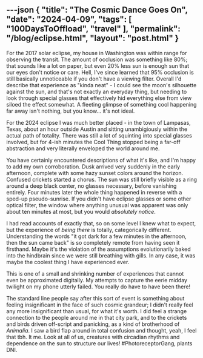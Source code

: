 ---json
{
    "title": "The Cosmic Dance Goes On",
    "date": "2024-04-09",
    "tags": [
        "100DaysToOffload",
        "travel"
    ],
    "permalink": "/blog/eclipse.html",
    "layout": "post.html"
}
---


For the 2017 solar eclipse, my house in Washington was within range for observing the transit. The amount of occlusion was something like 80%; that sounds like a lot on paper, but even 20% less sun is enough sun that our eyes don't notice or care. Hell, I've since learned that 95% occlusion is still basically unnoticeable if you don't have a viewing filter. Overall I'd describe that experience as "kinda neat" -  I could see the moon's silhouette against the sun, and that's not exactly an everyday thing, but needing to look through special glasses that effectively hid everything else from view siloed the effect somewhat. A fleeting glimpse of something cool happening far away isn't nothing, but you know... it's not ideal.

For the 2024 eclipse I was much better placed -  in the town of Lampasas, Texas, about an hour outside Austin and sitting unambigiously within the actual path of totality. There was still a lot of squinting into special glasses involved, but for 4-ish minutes the Cool Thing stopped being a far-off abstraction and very literally enveloped the world around me. 

You have certainly encountered descriptions of what it's like, and I'm happy to add my own corroboration. Dusk arrived very suddenly in the early afternoon, complete with some hazy sunset colors around the horizon. Confused crickets started a chorus. The sun was still briefly visible as a ring around a deep black center, no glasses necessary, before vanishing entirely. Four minutes later the whole thing happened in reverse with a sped-up pseudo-sunrise. If you didn't have eclipse glasses or some other optical filter, the window where anything unusual was apparent was only about ten minutes at most, but you would *absolutely notice*.

I had read accounts of exactly that, so on some level I knew what to expect, but the experience of *being there* is totally, categorically different. Understanding the words "it got dark for a few minutes in the afternoon, then the sun came back" is so completely remote from having seen it firsthand. Maybe it's the violation of the assumptions evolutionarily baked into the hindbrain since we were still breathing with gills. In any case, it was maybe the coolest thing I have experienced ever.

This is one of a small and shrinking number of experiences that cannot even be approximated digitally. My attempts to capture the eerie midday twilight on my phone utterly failed. You really do have to have been there!

The standard line people say after this sort of event is something about feeling insignificant in the face of such cosmic grandeur; I didn't really feel any more insignificant than usual, for what it's worth. I did feel a strange connection to the people around me in that city park, and to the crickets and birds driven off-script and panicking, as a kind of brotherhood of *Animalia*. I saw a bird flap around in total confusion and thought, yeah, I feel that tbh. It me.  Look at all of us, creatures with circadian rhythms and dependence on the sun to structure our lives! #PhotoreceptorGang, plants DNI.
